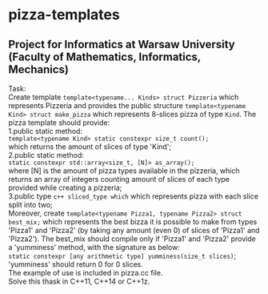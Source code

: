 # pizza-templates
## Project for Informatics at Warsaw University (Faculty of Mathematics, Informatics, Mechanics)  
Task:  
Create template ```template<typename... Kinds> struct Pizzeria``` which represents Pizzeria and provides the public structure ```template<typename Kind> struct make_pizza``` which represents 8-slices pizza of type ```Kind```. The pizza template should provide:  
1.public static method:  
  ```template<typename Kind> static constexpr size_t count();```  
  which returns the amount of slices of type 'Kind';  
2.public static method:  
  ```static constexpr std::array<size_t, [N]> as_array();```  
  where [N] is the amount of pizza types available in the pizzeria, which returns an array of integers counting amount of      slices of each type provided while creating a pizzeria;  
3.public type ```c++ sliced_type which``` which represents pizza with each slice split into two;  
Moreover, create ```template<typename Pizza1, typename Pizza2> struct best_mix;``` which represents the best bizza it is possible to make from types 'Pizza1' and 'Pizza2' (by taking any amount (even 0) of slices of 'Pizza1' and 'Pizza2'). The best_mix should compile only if 'Pizza1' and 'Pizza2' provide a 'yumminess' method, with the signature as below:  
```static constexpr [any arithmetic type] yumminess(size_t slices)```;  
'yumminess' should return 0 for 0 slices.  
The example of use is included in pizza.cc file.  
Solve this thask in C++11, C++14 or C++1z.
